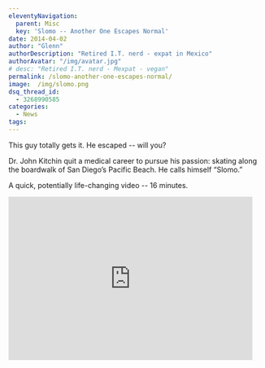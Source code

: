 ```yaml
---
eleventyNavigation:
  parent: Misc
  key: 'Slomo -- Another One Escapes Normal'
date: 2014-04-02
author: "Glenn"
authorDescription: "Retired I.T. nerd - expat in Mexico"
authorAvatar: "/img/avatar.jpg"
# desc: "Retired I.T. nerd - Mexpat - vegan"
permalink: /slomo-another-one-escapes-normal/
image:  /img/slomo.png
dsq_thread_id:
  - 3268990585
categories:
  - News
tags:
---
```

This guy totally gets it. He escaped -- will you?

Dr. John Kitchin quit a medical career to pursue his passion: skating along the boardwalk of San Diego’s Pacific Beach. He calls himself “Slomo.”

A quick, potentially life-changing video -- 16 minutes.

<iframe title="New York Times Video - Embed Player" width="480" height="321" frameborder="0" scrolling="no" allowfullscreen="true" marginheight="0" marginwidth="0" id="nyt_video_player" src="https://www.nytimes.com/video/players/offsite/index.html?videoId=100000002796999"></iframe>